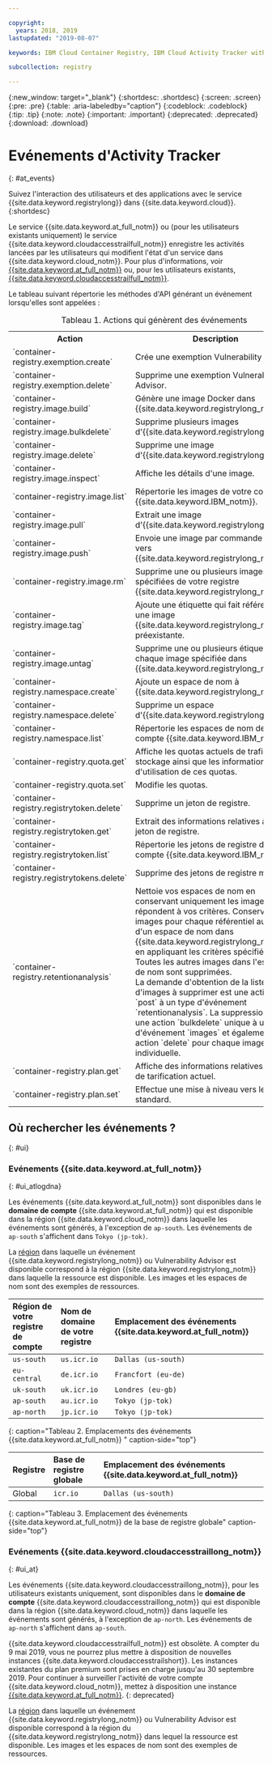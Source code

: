 ```yaml
---

copyright:
  years: 2018, 2019
lastupdated: "2019-08-07"

keywords: IBM Cloud Container Registry, IBM Cloud Activity Tracker with LogDNA events, Activity Tracker events, events, track,

subcollection: registry

---
```


{:new_window: target="_blank"}
{:shortdesc: .shortdesc}
{:screen: .screen}
{:pre: .pre}
{:table: .aria-labeledby="caption"}
{:codeblock: .codeblock}
{:tip: .tip}
{:note: .note}
{:important: .important}
{:deprecated: .deprecated}
{:download: .download}

# Evénements d'Activity Tracker
{: #at_events}

Suivez l'interaction des utilisateurs et des applications avec le service {{site.data.keyword.registrylong}} dans {{site.data.keyword.cloud}}.
{:shortdesc}

Le service {{site.data.keyword.at_full_notm}} ou (pour les utilisateurs existants uniquement) le service {{site.data.keyword.cloudaccesstrailfull_notm}} enregistre les activités lancées par les utilisateurs qui modifient l'état d'un service dans {{site.data.keyword.cloud_notm}}.
Pour plus d'informations, voir [{{site.data.keyword.at_full_notm}}](/docs/services/Activity-Tracker-with-LogDNA?topic=logdnaat-getting-started) ou, pour les utilisateurs existants, [{{site.data.keyword.cloudaccesstrailfull_notm}}](/docs/services/cloud-activity-tracker?topic=cloud-activity-tracker-getting-started#getting-started).

Le tableau suivant répertorie les méthodes d'API générant un événement lorsqu'elles sont appelées :

<table>
  <caption>Tableau 1. Actions qui génèrent des événements</caption>
  <tr>
    <th>Action</th>
	  <th>Description</th>
  </tr>
  <tr>
    <td>`container-registry.exemption.create`</td>
	  <td>Crée une exemption Vulnerability Advisor.</td>
  </tr>
  <tr>
    <td>`container-registry.exemption.delete`</td>
	  <td>Supprime une exemption Vulnerability Advisor.</td>
  </tr>
  <tr>
    <td>`container-registry.image.build`</td>
	  <td>Génère une image Docker dans {{site.data.keyword.registrylong_notm}}.</td>
  </tr>
  <tr>
    <td>`container-registry.image.bulkdelete`</td>
	  <td>Supprime plusieurs images d'{{site.data.keyword.registrylong_notm}}.</td>
  </tr>
  <tr>
    <td>`container-registry.image.delete`</td>
	  <td>Supprime une image d'{{site.data.keyword.registrylong_notm}}.</td>
  </tr>
  <tr>
    <td>`container-registry.image.inspect`</td>
	  <td>Affiche les détails d'une image.</td>
  </tr>
  <tr>
    <td>`container-registry.image.list`</td>
	  <td>Répertorie les images de votre compte {{site.data.keyword.IBM_notm}}.</td>
  </tr>
  <tr>
    <td>`container-registry.image.pull`</td>
	  <td>Extrait une image d'{{site.data.keyword.registrylong_notm}}.</td>
  </tr>
  <tr>
    <td>`container-registry.image.push`</td>
	  <td>Envoie une image par commande push vers {{site.data.keyword.registrylong_notm}}.</td>
  </tr>
    <td>`container-registry.image.rm`</td>
	  <td>Supprime une ou plusieurs images spécifiées de votre registre {{site.data.keyword.registrylong_notm}}.</td>
  </tr>
  <tr>
    <td>`container-registry.image.tag`</td>
	  <td>Ajoute une étiquette qui fait référence à une image {{site.data.keyword.registrylong_notm}} préexistante.</td>
  </tr>
   <tr>
    <td>`container-registry.image.untag`</td>
	  <td>Supprime une ou plusieurs étiquettes de chaque image spécifiée dans {{site.data.keyword.registrylong_notm}}.</td>
  </tr>
  <tr>
    <td>`container-registry.namespace.create`</td>
	  <td>Ajoute un espace de nom à {{site.data.keyword.registrylong_notm}}.</td>
  </tr>
  <tr>
    <td>`container-registry.namespace.delete`</td>
	  <td>Supprime un espace d'{{site.data.keyword.registrylong_notm}}.</td>
  </tr>
  <tr>
    <td>`container-registry.namespace.list`</td>
	  <td>Répertorie les espaces de nom de votre compte {{site.data.keyword.IBM_notm}}.</td>
  </tr>
  <tr>
    <td>`container-registry.quota.get`</td>
	  <td>Affiche les quotas actuels de trafic et de stockage ainsi que les informations d'utilisation de ces quotas.</td>
  </tr>
  <tr>
    <td>`container-registry.quota.set`</td>
	  <td>Modifie les quotas.</td>
  </tr>
  <tr>
    <td>`container-registry.registrytoken.delete`</td>
	  <td>Supprime un jeton de registre.</td>
  </tr>
  <tr>
    <td>`container-registry.registrytoken.get`</td>
	  <td>Extrait des informations relatives à un jeton de registre.</td>
  </tr>
  <tr>
    <td>`container-registry.registrytoken.list`</td>
	  <td>Répertorie les jetons de registre de votre compte {{site.data.keyword.IBM_notm}}.</td>
  </tr>
  <tr>
    <td>`container-registry.registrytokens.delete`</td>
	  <td>Supprime des jetons de registre multiples.</td>
  </tr><tr>
    <td>`container-registry.retentionanalysis`</td>
	  <td>Nettoie vos espaces de nom en conservant uniquement les images qui répondent à vos critères. Conserve les images pour chaque référentiel au sein d'un espace de nom dans {{site.data.keyword.registrylong_notm}} en appliquant les critères spécifiés. Toutes les autres images dans l'espace de nom sont supprimées. </br> La demande d'obtention de la liste d'images à supprimer est une action `post` à un type d'événement `retentionanalysis`. La suppression est une action `bulkdelete` unique à un type d'événement `images` et également une action `delete` pour chaque image individuelle.</td>
  </tr>
  <tr>
    <td>`container-registry.plan.get`</td>
	  <td>Affiche des informations relatives au plan de tarification actuel.</td>
  </tr>
  <tr>
    <td>`container-registry.plan.set`</td>
	  <td>Effectue une mise à niveau vers le plan standard.</td>
  </tr>
 </table>

## Où rechercher les événements ?
{: #ui}

### Evénements {{site.data.keyword.at_full_notm}}
{: #ui_atlogdna}

Les événements {{site.data.keyword.at_full_notm}} sont disponibles dans le **domaine de compte** {{site.data.keyword.at_full_notm}} qui est disponible dans la région {{site.data.keyword.cloud_notm}} dans laquelle les événements sont générés, à l'exception de `ap-south`. Les événements de `ap-south` s'affichent dans `Tokyo (jp-tok)`.

La [région](/docs/services/Registry?topic=registry-registry_overview#registry_regions) dans laquelle un événement {{site.data.keyword.registrylong_notm}} ou Vulnerability Advisor est disponible correspond à la région {{site.data.keyword.registrylong_notm}} dans laquelle la ressource est disponible. Les images et les espaces de nom sont des exemples de ressources.

| Région de votre registre de compte | Nom de domaine de votre registre | Emplacement des événements {{site.data.keyword.at_full_notm}} |
|:-----------------|:-----------------|:-----------------|
| `us-south` | `us.icr.io` | `Dallas (us-south)` |
| `eu-central` | `de.icr.io` | `Francfort (eu-de)` |
| `uk-south` | `uk.icr.io` | `Londres (eu-gb)` |
| `ap-south` | `au.icr.io` | `Tokyo (jp-tok)` |
| `ap-north` | `jp.icr.io` | `Tokyo (jp-tok)` |
{: caption="Tableau 2. Emplacements des événements {{site.data.keyword.at_full_notm}} " caption-side="top"}

| Registre | Base de registre globale | Emplacement des événements {{site.data.keyword.at_full_notm}} |
|:-----------------|:-----------------|:-----------------|
| Global | `icr.io` | `Dallas (us-south)` |
{: caption="Tableau 3. Emplacement des événements {{site.data.keyword.at_full_notm}} de la base de registre globale" caption-side="top"}

### Evénements {{site.data.keyword.cloudaccesstraillong_notm}}
{: #ui_at}

Les événements {{site.data.keyword.cloudaccesstraillong_notm}}, pour les utilisateurs existants uniquement, sont disponibles dans le **domaine de compte** {{site.data.keyword.cloudaccesstraillong_notm}} qui est disponible dans la région {{site.data.keyword.cloud_notm}} dans laquelle les événements sont générés, à l'exception de `ap-north`. Les événements de `ap-north` s'affichent dans `ap-south`.

{{site.data.keyword.cloudaccesstrailfull_notm}} est obsolète. A compter du 9 mai 2019, vous ne pourrez plus mettre à disposition de nouvelles instances {{site.data.keyword.cloudaccesstrailshort}}. Les instances existantes du plan premium sont prises en charge jusqu'au 30 septembre 2019. Pour continuer à surveiller l'activité de votre compte {{site.data.keyword.cloud_notm}}, mettez à disposition une instance [{{site.data.keyword.at_full_notm}}](/docs/services/Activity-Tracker-with-LogDNA?topic=logdnaat-getting-started#getting-started).
{: deprecated}

La [région](/docs/services/Registry?topic=registry-registry_overview#registry_regions) dans laquelle un événement {{site.data.keyword.registrylong_notm}} ou Vulnerability Advisor est disponible correspond à la région du {{site.data.keyword.registrylong_notm}} dans lequel la ressource est disponible. Les images et les espaces de nom sont des exemples de ressources.
